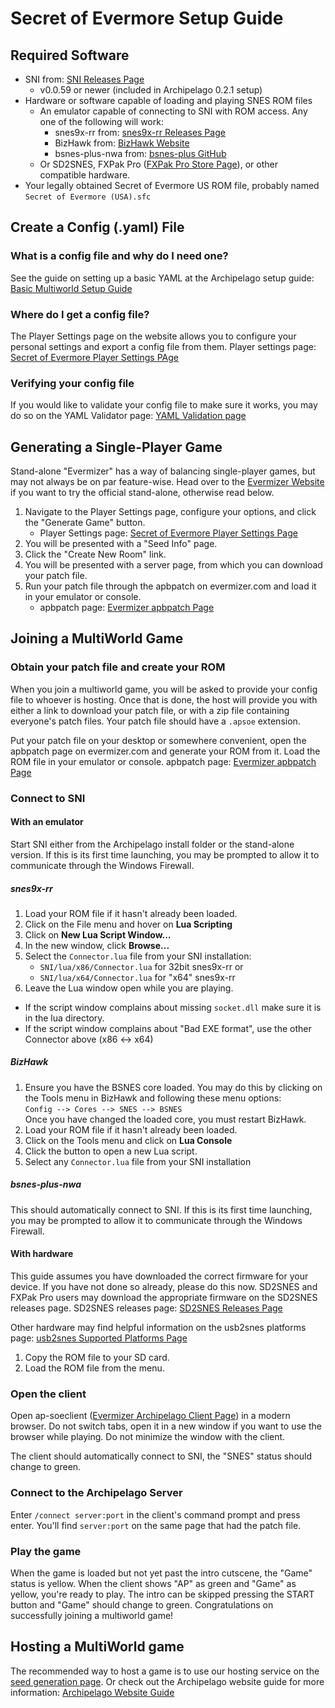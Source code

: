 # Secret of Evermore Setup Guide

## Required Software

- SNI from: [SNI Releases Page](https://github.com/alttpo/sni/releases)
    - v0.0.59 or newer (included in Archipelago 0.2.1 setup)
- Hardware or software capable of loading and playing SNES ROM files
    - An emulator capable of connecting to SNI with ROM access. Any one of the following will work:
        - snes9x-rr from: [snes9x-rr Releases Page](https://github.com/gocha/snes9x-rr/releases)
        - BizHawk from: [BizHawk Website](http://tasvideos.org/BizHawk.html)
        - bsnes-plus-nwa from: [bsnes-plus GitHub](https://github.com/black-sliver/bsnes-plus)
    - Or SD2SNES, FXPak Pro ([FXPak Pro Store Page](https://krikzz.com/store/home/54-fxpak-pro.html)), or other
      compatible hardware.
- Your legally obtained Secret of Evermore US ROM file, probably named `Secret of Evermore (USA).sfc`

## Create a Config (.yaml) File

### What is a config file and why do I need one?

See the guide on setting up a basic YAML at the Archipelago setup
guide: [Basic Multiworld Setup Guide](/tutorial/archipelago/setup/en)

### Where do I get a config file?

The Player Settings page on the website allows you to configure your personal settings and export a config file from
them. Player settings page: [Secret of Evermore Player Settings PAge](/games/Secret%20of%20Evermore/player-settings)

### Verifying your config file

If you would like to validate your config file to make sure it works, you may do so on the YAML Validator
page: [YAML Validation page](/mysterycheck)

## Generating a Single-Player Game

Stand-alone "Evermizer" has a way of balancing single-player games, but may not always be on par feature-wise. Head over
to the [Evermizer Website](https://evermizer.com) if you want to try the official stand-alone, otherwise read below.

1. Navigate to the Player Settings page, configure your options, and click the "Generate Game" button.
    - Player Settings page: [Secret of Evermore Player Settings Page](/games/Secret%20of%20Evermore/player-settings)
2. You will be presented with a "Seed Info" page.
3. Click the "Create New Room" link.
4. You will be presented with a server page, from which you can download your patch file.
5. Run your patch file through the apbpatch on evermizer.com and load it in your emulator or console.
    * apbpatch page: [Evermizer apbpatch Page](https://evermizer.com/apbpatch)

## Joining a MultiWorld Game

### Obtain your patch file and create your ROM

When you join a multiworld game, you will be asked to provide your config file to whoever is hosting. Once that is done,
the host will provide you with either a link to download your patch file, or with a zip file containing everyone's patch
files. Your patch file should have a `.apsoe` extension.

Put your patch file on your desktop or somewhere convenient, open the apbpatch page on evermizer.com and generate your
ROM from it. Load the ROM file in your emulator or console. apbpatch
page: [Evermizer apbpatch Page](https://evermizer.com/apbpatch)

### Connect to SNI

#### With an emulator

Start SNI either from the Archipelago install folder or the stand-alone version. If this is its first time launching,
you may be prompted to allow it to communicate through the Windows Firewall.

##### snes9x-rr

1. Load your ROM file if it hasn't already been loaded.
2. Click on the File menu and hover on **Lua Scripting**
3. Click on **New Lua Script Window...**
4. In the new window, click **Browse...**
5. Select the `Connector.lua` file from your SNI installation:
    * `SNI/lua/x86/Connector.lua` for 32bit snes9x-rr or
    * `SNI/lua/x64/Connector.lua` for "x64" snes9x-rr
6. Leave the Lua window open while you are playing.

* If the script window complains about missing `socket.dll` make sure it is in the lua directory.
* If the script window complains about "Bad EXE format", use the other Connector above (x86 <-> x64)

##### BizHawk

1. Ensure you have the BSNES core loaded. You may do this by clicking on the Tools menu in BizHawk and following these
   menu options:  
   `Config --> Cores --> SNES --> BSNES`  
   Once you have changed the loaded core, you must restart BizHawk.
2. Load your ROM file if it hasn't already been loaded.
3. Click on the Tools menu and click on **Lua Console**
4. Click the button to open a new Lua script.
5. Select any `Connector.lua` file from your SNI installation

##### bsnes-plus-nwa

This should automatically connect to SNI. If this is its first time launching, you may be prompted to allow it to
communicate through the Windows Firewall.

#### With hardware

This guide assumes you have downloaded the correct firmware for your device. If you have not done so already, please do
this now. SD2SNES and FXPak Pro users may download the appropriate firmware on the SD2SNES releases page. SD2SNES
releases page: [SD2SNES Releases Page](https://github.com/RedGuyyyy/sd2snes/releases)

Other hardware may find helpful information on the usb2snes platforms
page: [usb2snes Supported Platforms Page](http://usb2snes.com/#supported-platforms)

1. Copy the ROM file to your SD card.
2. Load the ROM file from the menu.

### Open the client

Open ap-soeclient ([Evermizer Archipelago Client Page](http://evermizer.com/apclient)) in a modern browser. Do not
switch tabs, open it in a new window if you want to use the browser while playing. Do not minimize the window with the
client.

The client should automatically connect to SNI, the "SNES" status should change to green.

### Connect to the Archipelago Server

Enter `/connect server:port` in the client's command prompt and press enter. You'll find `server:port` on the same page
that had the patch file.

### Play the game

When the game is loaded but not yet past the intro cutscene, the "Game" status is yellow. When the client shows "AP" as
green and "Game" as yellow, you're ready to play. The intro can be skipped pressing the START button and "Game" should
change to green. Congratulations on successfully joining a multiworld game!

## Hosting a MultiWorld game

The recommended way to host a game is to use our hosting service on the [seed generation page](/generate). Or check out
the Archipelago website guide for more information: [Archipelago Website Guide](/tutorial/archipelago/using_website/en)
